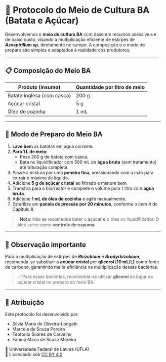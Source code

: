 # 🥔 Protocolo do Meio de Cultura BA (Batata e Açúcar)

Desenvolvemos o **meio de cultura BA** com base em recursos acessíveis e de baixo custo, visando a multiplicação eficiente de estirpes de ***Azospirillum sp.*** diretamente no campo. A composição e o modo de preparo são simples e adaptados à realidade dos produtores.

---

## 📋 Composição do Meio BA

| Produto (insumo)    | Quantidade por litro de meio |
|---------------------|------------------------------|
| Batata inglesa (com casca) | 200 g                      |
| Açúcar cristal       | 5 g                          |
| Óleo de cozinha      | 1 mL                         |

---

## 🧪 Modo de Preparo do Meio BA

1. **Lave bem** as batatas em água corrente.
2. **Para 1 L de meio**:
   - Pese 200 g de batata com casca.
   - Bata no liquidificador com 500 mL de **água bruta** (sem tratamento) até trituração completa.
3. Passe a mistura por uma **peneira fina**, pressionando com a mão para extrair o máximo de líquido.
4. Adicione **5 g de açúcar cristal** ao filtrado e misture bem.
5. Transfira para o biorreator e complete o volume para 1 litro com **água bruta**.
6. Adicione **1 mL de óleo de cozinha** e agite manualmente.
7. Esterilize em **panela de pressão por 20 minutos**, conforme o item 4 do Capítulo II.

> ℹ️ **Nota**: Não se recomenda bater o açúcar e o óleo no liquidificador. O óleo serve como **controle de espuma**.

---

## 🔁 Observação importante

Para a multiplicação de estirpes de **_Rhizobium_** e **_Bradyrhizobium_**, recomenda-se substituir o **açúcar cristal** por **glicerol (10 mL/L)** como fonte de carbono, garantindo maior eficiência na multiplicação dessas bactérias.
> ✅ Para essas bactérias, recomenda-se utilizar **glicerol** no lugar do açúcar cristal no preparo do meio BA.

---

## 🧾 Atribuição

Este protocolo foi desenvolvido por:

- Sílvia Maria de Oliveira-Longatti  
- Marcela de Souza Pereira  
- Teotonio Soares de Carvalho  
- Fatima Maria de Souza Moreira  

📍 Universidade Federal de Lavras (UFLA)  
📜 Licenciado sob [CC BY 4.0](https://creativecommons.org/licenses/by/4.0/deed.pt_BR)
